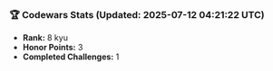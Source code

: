 ### 🏆 Codewars Stats (Updated: 2025-07-12 04:21:22 UTC)

- **Rank:** 8 kyu
- **Honor Points:** 3
- **Completed Challenges:** 1
